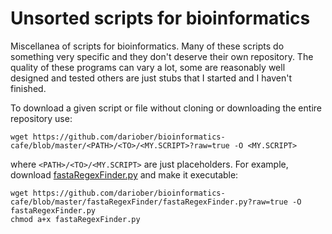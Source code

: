 # Unsorted scripts for bioinformatics

Miscellanea of scripts for bioinformatics. Many of these scripts do something very specific and they don't deserve their own repository. The quality of these programs can vary a lot, some are reasonably well designed and tested others are just stubs that I started and I haven't finished.

To download a given script or file without cloning or downloading the entire repository use:

```
wget https://github.com/dariober/bioinformatics-cafe/blob/master/<PATH>/<TO>/<MY.SCRIPT>?raw=true -O <MY.SCRIPT>
```

where `<PATH>/<TO>/<MY.SCRIPT>` are just placeholders. For example, download [fastaRegexFinder.py](https://github.com/dariober/bioinformatics-cafe/tree/master/fastaRegexFinder) and make it executable:

```
wget https://github.com/dariober/bioinformatics-cafe/blob/master/fastaRegexFinder/fastaRegexFinder.py?raw=true -O fastaRegexFinder.py
chmod a+x fastaRegexFinder.py
```
